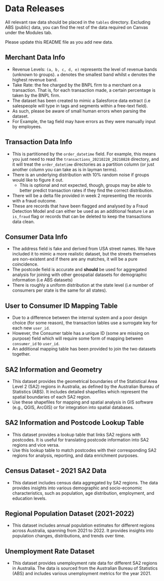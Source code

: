 # Data Releases
All relevant raw data should be placed in the `tables` directory. Excluding ABS (public) data, you can find the rest of the data required on Canvas under the Modules tab.

Please update this README file as you add new data.

## Merchant Data Info
- Revenue Levels: `(a, b, c, d, e)` represents the level of revenue bands (unknown to groups). `a` denotes the smallest band whilst `e` denotes the highest revenue band.
- Take Rate: the fee charged by the BNPL firm to a merchant on a transaction. That is, for each transaction made, a certain percentage is taken by the BNPL firm.
- The dataset has been created to mimic a Salesforce data extract (i.e salespeople will type in tags and segments within a free-text field).
- As such, please be aware of small human errors when parsing the dataset.
- For Example, the tag field may have errors as they were manually input by employees.

## Transaction Data Info
- This is partitioned by the `order_datetime` field. For example, this means you just need to read the `transactions_20210228_20210828` directory, and it will treat the `order_datetime` directories as a partition column (or just another column you can take as is in layman terms).
- There is an underlying distribution with 10% random noise if groups would like to figure it out.
    - This is optional and not expected, though, groups may be able to better predict transaction rates if they find the correct distribution.
- There will be a delta file provided in week 2 representing the records with a fraud outcome.
- These are records that have been flagged and analysed by a Fraud Detection Model and can either be used as an additional feature i.e an `is_fraud` flag or records that can be deleted to keep the transactions data clean.


## Consumer Data Info
- The address field is fake and derived from USA street names. We have included it to mimic a more realistic dataset, but the streets themselves are non-existent and if there are any matches, it will be a pure coincidence.
- The postcode field is accurate and **should** be used for aggregated analysis for joining with other geospatial datasets for demographic information (i.e ABS datasets)
- There is roughly a uniform distribution at the state level (i.e number of consumers per state is the same for all states).

## User to Consumer ID Mapping Table
- Due to a difference between the internal system and a poor design choice (for some reason), the transaction tables use a surrogate key for each new `user_id`.
- However, the Consumer table has a unique ID (some are missing on purpose) field which will require some form of mapping between `consumer_id` to `user_id`.
- An additional mapping table has been provided to join the two datasets together.

## SA2 Information and Geometry

- This dataset provides the geometrical boundaries of the Statistical Area Level 2 (SA2) regions in Australia, as defined by the Australian Bureau of Statistics (ABS). It includes detailed shapefiles which represent the spatial boundaries of each SA2 region.
- Use these shapefiles for mapping and spatial analysis in GIS software (e.g., QGIS, ArcGIS) or for integration into spatial databases.

## SA2 Information and Postcode Lookup Table

- This dataset provides a lookup table that links SA2 regions with postcodes. It is useful for translating postcode information into SA2 regions and vice versa.
- Use this lookup table to match postcodes with their corresponding SA2 regions for analysis, reporting, and data enrichment purposes.

## Census Dataset - 2021 SA2 Data

- This dataset includes census data aggregated by SA2 regions. The data provides insights into various demographic and socio-economic characteristics, such as population, age distribution, employment, and education levels.

## Regional Population Dataset (2021-2022)

- This dataset includes annual population estimates for different regions across Australia, spanning from 2021 to 2022. It provides insights into population changes, distributions, and trends over time.

## Unemployment Rate Dataset

- This dataset provides unemployment rate data for different SA2 regions in Australia. The data is sourced from the Australian Bureau of Statistics (ABS) and includes various unemployment metrics for the year 2021.
